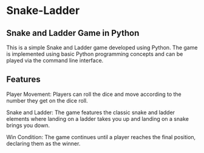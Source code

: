 # Snake-Ladder

## Snake and Ladder Game in Python
This is a simple Snake and Ladder game developed using Python. The game is implemented using basic Python programming concepts and can be played via the command line interface.

## Features
Player Movement: Players can roll the dice and move according to the number they get on the dice roll.

Snake and Ladder: The game features the classic snake and ladder elements where landing on a ladder takes you up and landing on a snake brings you down.

Win Condition: The game continues until a player reaches the final position, declaring them as the winner.
